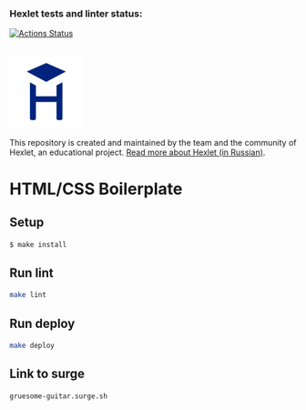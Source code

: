 ### Hexlet tests and linter status:
[![Actions Status](https://github.com/alextula26/layout-designer-project-lvl1/workflows/hexlet-check/badge.svg)](https://github.com/alextula26/layout-designer-project-lvl1/actions)

##
[![Hexlet Ltd. logo](https://raw.githubusercontent.com/Hexlet/hexletguides.github.io/master/images/hexlet_logo128.png)](https://ru.hexlet.io/pages/about?utm_source=github&utm_medium=link&utm_campaign=nodejs-package)

This repository is created and maintained by the team and the community of Hexlet, an educational project. [Read more about Hexlet (in Russian)](https://ru.hexlet.io/pages/about?utm_source=github&utm_medium=link&utm_campaign=nodejs-package).
##

# HTML/CSS Boilerplate

## Setup

```sh
$ make install
```

## Run lint

```sh
make lint
```
## Run deploy

```sh
make deploy
```

## Link to surge

```sh
gruesome-guitar.surge.sh
```